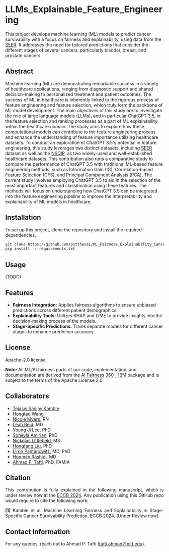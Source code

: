 # LLMs_Explainable_Feature_Engineering

This project develops machine learning (ML) models to predict cancer survivability with a focus on fairness and explainability, using data from the <a href="https://seer.cancer.gov/data/" target="_blank">SEER</a>. It addresses the need for tailored predictions that consider the different stages of several cancers, particularly bladder, breast, and prostate cancers.

## Abstract

Machine learning (ML) are demonstrating remarkable success in a variety of healthcare applications, ranging from diagnostic support and shared decision-making to personalized treatment and patient outcomes. The success of ML in healthcare is inherently linked to the rigorous process of feature engineering and feature selection, which truly form the backbone of ML model development. The main objectives of this study are to investigate the role of large language models (LLMs), and in particular ChatGPT 3.5, in the feature selection and ranking processes as a part of ML explainability within the healthcare domain. The study aims to explore how these computational models can contribute to the feature engineering process and enhance the understanding of feature importance utilizing healthcare datasets. To conduct an exploration of ChatGPT 3.5's potential in feature engineering, this study leverages two distinct datasets, including <a href="https://seer.cancer.gov/data/" target="_blank">SEER</a> dataset as well as the <a href="https://www.facs.org/quality-programs/data-and-registries/acs-nsqip//" target="_blank">NSQIP</a>, as two widely-used and well-established healthcare datasets. This contribution also runs a comparative study to compare the performance of ChatGPT 3.5 with traditional ML-based feature engineering methods, such as Information Gain (IG), Correlation-based Feature Selection (CFS), and Principal Component Analysis (PCA). The current study involves employing ChatGPT 3.5 to aid in the selection of the most important features and classification using these features. The methods will focus on understanding how ChatGPT 3.5 can be integrated into the feature engineering pipeline to improve the interpretability and explainability of ML models in healthcare. 

## Installation

To set up this project, clone the repository and install the required dependencies.

```bash
git clone https://github.com/pitthexai/ML_Fairness_Explainability_Cancer_Survivability.git
pip install -r requirements.txt
```

## Usage
(TODO)

## Features
+ <strong>Fairness Integration:</strong> Applies fairness algorithms to ensure unbiased predictions across different patient demographics. <br>
+ <strong>Explainability Tools:</strong> Utilizes SHAP and LIME to provide insights into the decision-making process of the models. <br>
+ <strong>Stage-Specific Predictions:</strong> Trains separate models for different cancer stages to enhance prediction accuracy.


## License
Apache-2.0 license
<p><strong>Note:</strong> All ML/AI fairness parts of our code, implementation, and documentation are derived from the <a href="https://aif360.res.ibm.com/" target="_blank">AI Fairness 360 - IBM</a> package and is subject to the terms of the Apache License 2.0.</p>

## Collaborators
+ <a href="" target="_blank">Tejasvi Sanjay Kamble</a>
+ <a href="" target="_blank">Hongtao Wang</a>
+ <a href="" target="_blank">Nicole Myers</a>, RN
+ <a href="" target="_blank">Leah Reid</a>, MD
+ <a href="https://www.nursing.pitt.edu/person/young-ji-lee" target="_blank">Young Ji Lee</a>, PhD
+ <a href="https://amiielab.github.io" target="_blank">Soheyla Amirian</a>, PhD
+ <a href="https://littlefieldnick.github.io/" target="_blank">Nickolas Littlefield</a>, MS
+ <a href="https://sbmi.uth.edu/faculty-and-staff/hongfang-liu.htm" target="_blank">Hongfang Liu</a>, PhD
+ <a href="https://pitthexai.github.io/people.html" target="_blank">Liron Pantanowitz</a>, MD, PhD
+ <a href="https://www.pitt.edu/pittwire/accolades-honors/hooman-rashidi-becomes-associate-dean-ai-medicine" target="_blank">Hooman Rashidi</a>, MD
+ <a href="https://pitthexai.github.io" target="_blank">Ahmad P. Tafti</a>, PhD, FAMIA

## Citation
<p align="justify">This contribution is fully explained in the following manuscript, which is under review now at the <a href="https://eccb2024.fi/" target="_blank">ECCB 2024</a>. Any publication using this GitHub repo would require to cite the following work:
<p align="justify">
<strong>[1]</strong> Kamble et al. Machine Learning Fairness and Explainability in Stage-Specific Cancer Survivability Prediction. ECCB 2024. (Under Review now)</p>

## Contact Information
For any queries, reach out to Ahmad P. Tafti (tafti.ahmad@pitt.edu).
